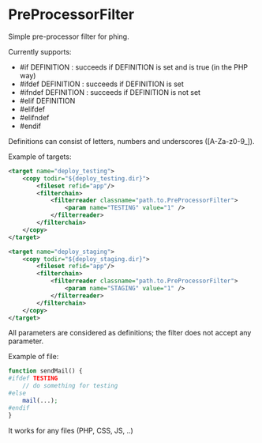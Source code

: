 PreProcessorFilter
==================

Simple pre-processor filter for phing.

Currently supports:
* #if DEFINITION : succeeds if DEFINITION is set and is true (in the PHP way)
* #ifdef DEFINITION : succeeds if DEFINITION is set
* #ifndef DEFINITION : succeeds if DEFINITION is not set
* #elif DEFINITION
* #elifdef
* #elifndef
* #endif

Definitions can consist of letters, numbers and underscores ([A-Za-z0-9_]).


Example of targets:

```xml
<target name="deploy_testing">
    <copy todir="${deploy_testing.dir}">
        <fileset refid="app"/>
        <filterchain>
            <filterreader classname="path.to.PreProcessorFilter">
                <param name="TESTING" value="1" />
            </filterreader>
        </filterchain>
    </copy>
</target>

<target name="deploy_staging">
    <copy todir="${deploy_staging.dir}">
        <fileset refid="app"/>
        <filterchain>
            <filterreader classname="path.to.PreProcessorFilter">
                <param name="STAGING" value="1" />
            </filterreader>
        </filterchain>
    </copy>
</target>
```

All parameters are considered as definitions; the filter does not accept any parameter.

Example of file:

```php
function sendMail() {
#ifdef TESTING
    // do something for testing
#else
    mail(...);
#endif
}
```

It works for any files (PHP, CSS, JS, ..)